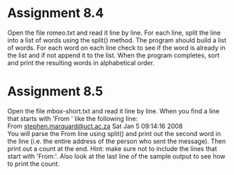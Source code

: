 # Assignment 8.4
Open the file romeo.txt and read it line by line. For each line, split the line into a list of words using the split() method. 
The program should build a list of words. For each word on each line check to see if the word is already in the list and if not append it to the list. 
When the program completes, sort and print the resulting words in alphabetical order.

# Assignment 8.5
Open the file mbox-short.txt and read it line by line. When you find a line that starts with 'From ' like the following line:\
From stephen.marquard@uct.ac.za Sat Jan  5 09:14:16 2008\
You will parse the From line using split() and print out the second word in the line (i.e. the entire address of the person who sent the message).
Then print out a count at the end.
Hint: make sure not to include the lines that start with 'From:'. Also look at the last line of the sample output to see how to print the count.
